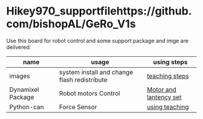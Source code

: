 # Hikey970_supportfilehttps://github.com/bishopAL/GeRo_V1s
Use this board for robot control and some support package and imge are delivered:

name|usage|using steps
-|-|-|
images|system install and change flash redistribute|[teaching steps](https://blog.csdn.net/SIR_wkp/article/details/86226611)
Dynamixel Package|Robot motors Control|[Motor and lantency set](https://github.com/bishopAL/GeRo_V1)
Python-can|Force Sensor|[using teaching](https://python-can.readthedocs.io/en/stable/installation.html)

